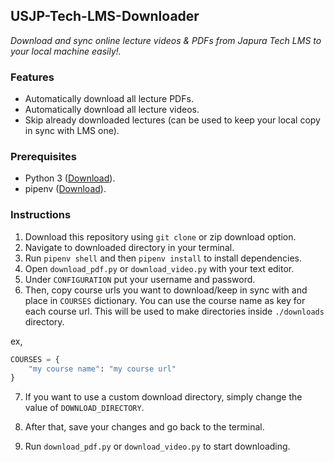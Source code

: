## USJP-Tech-LMS-Downloader
_Download and sync online lecture videos & PDFs from Japura Tech LMS to your local machine easily!._

### Features
- Automatically download all lecture PDFs.
- Automatically download all lecture videos.
- Skip already downloaded lectures (can be used to keep your local copy in sync with LMS one).

### Prerequisites
- Python 3 ([Download](https://www.python.org/)).
- pipenv ([Download](https://pipenv.pypa.io/en/latest/)).


### Instructions
1. Download this repository using ``git clone`` or zip download option.
2. Navigate to downloaded directory in your terminal.
3. Run ``pipenv shell`` and then ``pipenv install`` to install dependencies.
4. Open ``download_pdf.py`` or ``download_video.py`` with your text editor.
5. Under ``CONFIGURATION`` put your username and password.
6. Then, copy course urls you want to download/keep in sync with and place in ``COURSES`` dictionary. You can use the course name as key for each course url. This will be used to make directories inside ``./downloads`` directory.

ex,
```python
COURSES = {
    "my course name": "my course url"
}
```
7. If you want to use a custom download directory, simply change the value of ``DOWNLOAD_DIRECTORY``.

8. After that, save your changes and go back to the terminal.
9. Run ``download_pdf.py`` or ``download_video.py`` to start downloading.